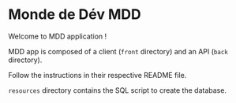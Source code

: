 # Monde de Dév MDD

Welcome to MDD application !

MDD app is composed of a client (`front` directory) and an API (`back` directory).

Follow the instructions in their respective README file.

`resources` directory contains the SQL script to create the database.
